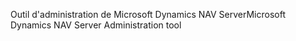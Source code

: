 <span data-ttu-id="39633-101">Outil d'administration de Microsoft Dynamics NAV Server</span><span class="sxs-lookup"><span data-stu-id="39633-101">Microsoft Dynamics NAV Server Administration tool</span></span>